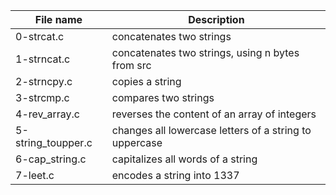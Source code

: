 |File name|Description|
|----------|----------|
|0-strcat.c |concatenates two strings|
|1-strncat.c| concatenates two strings, using n bytes from src|
|2-strncpy.c| copies a string|
|3-strcmp.c| compares two strings|
|4-rev_array.c| reverses the content of an array of integers|
|5-string_toupper.c| changes all lowercase letters of a string to uppercase|
|6-cap_string.c| capitalizes all words of a string|
|7-leet.c| encodes a string into 1337|`
